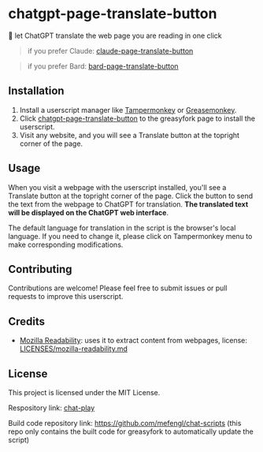 # chatgpt-page-translate-button

🍓 let ChatGPT translate the web page you are reading in one click

> if you prefer Claude: [claude-page-translate-button](https://greasyfork.org/scripts/471467)

> if you prefer Bard: [bard-page-translate-button](https://greasyfork.org/scripts/471758)

## Installation

1. Install a userscript manager like [Tampermonkey](https://www.tampermonkey.net/) or [Greasemonkey](https://www.greasespot.net/).
2. Click [chatgpt-page-translate-button](https://greasyfork.org/scripts/464067) to the greasyfork page to install the userscript.
3. Visit any website, and you will see a Translate button at the topright corner of the page.

## Usage

When you visit a webpage with the userscript installed, you'll see a Translate button at the topright corner of the page. Click the button to send the text from the webpage to ChatGPT for translation. **The translated text will be displayed on the ChatGPT web interface**.

The default language for translation in the script is the browser's local language. If you need to change it, please click on Tampermonkey menu to make corresponding modifications.

## Contributing

Contributions are welcome! Please feel free to submit issues or pull requests to improve this userscript.

## Credits

- [Mozilla Readability](https://github.com/mozilla/readability): uses it to extract content from webpages, license: [LICENSES/mozilla-readability.md](LICENSES/mozilla-readability.md)

## License

This project is licensed under the MIT License.

Respository link: [chat-play](https://github.com/mefengl/chat-play)

Build code repository link: https://github.com/mefengl/chat-scripts (this repo only contains the built code for greasyfork to automatically update the script)
